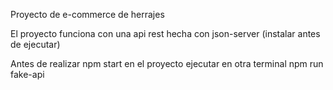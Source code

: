 Proyecto de e-commerce de herrajes

El proyecto funciona con una api rest hecha con json-server (instalar antes de ejecutar)

Antes de realizar npm start en el proyecto ejecutar en otra terminal npm run fake-api

